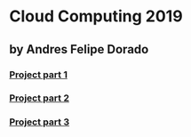 # Cloud Computing 2019

## by Andres Felipe Dorado

### [Project part 1](https://github.com/andres112/CloudComputing/tree/master/project)
### [Project part 2](https://github.com/andres112/CloudComputing/tree/master/project_part2)
### [Project part 3](https://github.com/andres112/CloudComputing/tree/master/project_part3)

